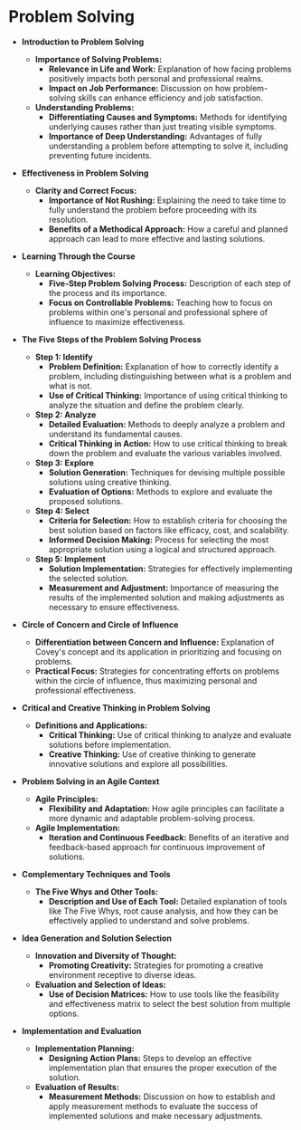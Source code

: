 # Problem Solving

- **Introduction to Problem Solving**
   - **Importance of Solving Problems:**
     - **Relevance in Life and Work:** Explanation of how facing problems positively impacts both personal and professional realms.
     - **Impact on Job Performance:** Discussion on how problem-solving skills can enhance efficiency and job satisfaction.
   - **Understanding Problems:**
     - **Differentiating Causes and Symptoms:** Methods for identifying underlying causes rather than just treating visible symptoms.
     - **Importance of Deep Understanding:** Advantages of fully understanding a problem before attempting to solve it, including preventing future incidents.

- **Effectiveness in Problem Solving**
   - **Clarity and Correct Focus:**
     - **Importance of Not Rushing:** Explaining the need to take time to fully understand the problem before proceeding with its resolution.
     - **Benefits of a Methodical Approach:** How a careful and planned approach can lead to more effective and lasting solutions.

- **Learning Through the Course**
   - **Learning Objectives:**
     - **Five-Step Problem Solving Process:** Description of each step of the process and its importance.
     - **Focus on Controllable Problems:** Teaching how to focus on problems within one's personal and professional sphere of influence to maximize effectiveness.

- **The Five Steps of the Problem Solving Process**
   - **Step 1: Identify**
     - **Problem Definition:** Explanation of how to correctly identify a problem, including distinguishing between what is a problem and what is not.
     - **Use of Critical Thinking:** Importance of using critical thinking to analyze the situation and define the problem clearly.
   - **Step 2: Analyze**
     - **Detailed Evaluation:** Methods to deeply analyze a problem and understand its fundamental causes.
     - **Critical Thinking in Action:** How to use critical thinking to break down the problem and evaluate the various variables involved.
   - **Step 3: Explore**
     - **Solution Generation:** Techniques for devising multiple possible solutions using creative thinking.
     - **Evaluation of Options:** Methods to explore and evaluate the proposed solutions.
   - **Step 4: Select**
     - **Criteria for Selection:** How to establish criteria for choosing the best solution based on factors like efficacy, cost, and scalability.
     - **Informed Decision Making:** Process for selecting the most appropriate solution using a logical and structured approach.
   - **Step 5: Implement**
     - **Solution Implementation:** Strategies for effectively implementing the selected solution.
     - **Measurement and Adjustment:** Importance of measuring the results of the implemented solution and making adjustments as necessary to ensure effectiveness.

- **Circle of Concern and Circle of Influence**
   - **Differentiation between Concern and Influence:** Explanation of Covey's concept and its application in prioritizing and focusing on problems.
   - **Practical Focus:** Strategies for concentrating efforts on problems within the circle of influence, thus maximizing personal and professional effectiveness.

- **Critical and Creative Thinking in Problem Solving**
   - **Definitions and Applications:**
     - **Critical Thinking:** Use of critical thinking to analyze and evaluate solutions before implementation.
     - **Creative Thinking:** Use of creative thinking to generate innovative solutions and explore all possibilities.

- **Problem Solving in an Agile Context**
   - **Agile Principles:**
     - **Flexibility and Adaptation:** How agile principles can facilitate a more dynamic and adaptable problem-solving process.
   - **Agile Implementation:**
     - **Iteration and Continuous Feedback:** Benefits of an iterative and feedback-based approach for continuous improvement of solutions.

- **Complementary Techniques and Tools**
   - **The Five Whys and Other Tools:**
     - **Description and Use of Each Tool:** Detailed explanation of tools like The Five Whys, root cause analysis, and how they can be effectively applied to understand and solve problems.

- **Idea Generation and Solution Selection**
   - **Innovation and Diversity of Thought:**
     - **Promoting Creativity:** Strategies for promoting a creative environment receptive to diverse ideas.
   - **Evaluation and Selection of Ideas:**
     - **Use of Decision Matrices:** How to use tools like the feasibility and effectiveness matrix to select the best solution from multiple options.

- **Implementation and Evaluation**
   - **Implementation Planning:**
     - **Designing Action Plans:** Steps to develop an effective implementation plan that ensures the proper execution of the solution.
   - **Evaluation of Results:**
     - **Measurement Methods:** Discussion on how to establish and apply measurement methods to evaluate the success of implemented solutions and make necessary adjustments.